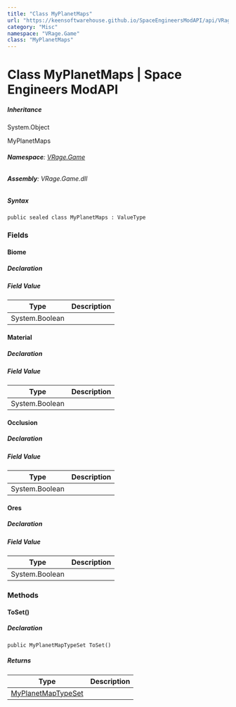 ```yaml
---
title: "Class MyPlanetMaps"
url: "https://keensoftwarehouse.github.io/SpaceEngineersModAPI/api/VRage.Game.MyPlanetMaps.html"
category: "Misc"
namespace: "VRage.Game"
class: "MyPlanetMaps"
---
```


# Class MyPlanetMaps | Space Engineers ModAPI

##### Inheritance

System.Object

MyPlanetMaps

###### **Namespace**: [VRage.Game](https://keensoftwarehouse.github.io/SpaceEngineersModAPI/api/VRage.Game.html)

###### **Assembly**: VRage.Game.dll

##### Syntax

```
public sealed class MyPlanetMaps : ValueType
```

### Fields

#### Biome

##### Declaration

##### Field Value

| Type | Description |
| --- | --- |
| System.Boolean |     |

#### Material

##### Declaration

##### Field Value

| Type | Description |
| --- | --- |
| System.Boolean |     |

#### Occlusion

##### Declaration

##### Field Value

| Type | Description |
| --- | --- |
| System.Boolean |     |

#### Ores

##### Declaration

##### Field Value

| Type | Description |
| --- | --- |
| System.Boolean |     |

### Methods

#### ToSet()

##### Declaration

```
public MyPlanetMapTypeSet ToSet()
```

##### Returns

| Type | Description |
| --- | --- |
| [MyPlanetMapTypeSet](https://keensoftwarehouse.github.io/SpaceEngineersModAPI/api/VRage.Game.MyPlanetMapTypeSet.html) |     |